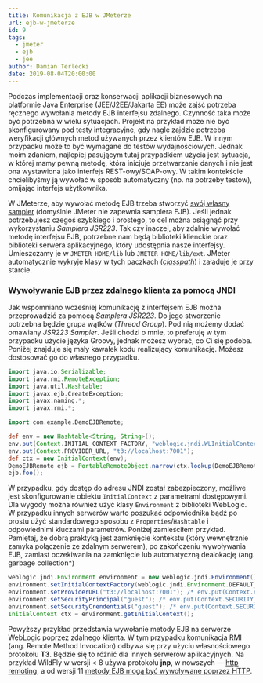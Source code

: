 ```yaml
---
title: Komunikacja z EJB w JMeterze
url: ejb-w-jmeterze
id: 9
tags:
  - jmeter
  - ejb
  - jee
author: Damian Terlecki
date: 2019-08-04T20:00:00
---
```


Podczas implementacji oraz konserwacji aplikacji biznesowych na platformie Java Enterprise (JEE/J2EE/Jakarta EE) może zajść potrzeba ręcznego wywołania metody EJB interfejsu zdalnego. Czynność taka może być potrzebna w wielu sytuacjach. Projekt na przykład może nie być skonfigurowany pod testy integracyjne, gdy nagle zajdzie potrzeba weryfikacji głównych metod używanych przez klientów EJB. W innym przypadku może to być wymagane do testów wydajnościowych. Jednak moim zdaniem, najlepiej pasującym tutaj przypadkiem użycia jest sytuacja, w której mamy pewną metodę, która inicjuje przetwarzanie danych i nie jest ona wystawiona jako interfejs REST-owy/SOAP-owy. W takim kontekście chcielibyśmy ją wywołać w sposób automatyczny (np. na potrzeby testów), omijając interfejs użytkownika.

W JMeterze, aby wywołać metodę EJB trzeba stworzyć [swój własny sampler](https://dzone.com/articles/test-your-ejbs-with-jmeter) (domyślnie JMeter nie zapewnia samplera EJB). Jeśli jednak potrzebujesz czegoś szybkiego i prostego, to cel można osiągnąć przy wykorzystaniu *Samplera JSR223*. Tak czy inaczej, aby zdalnie wywołać metodę interfejsu EJB, potrzebne nam będą biblioteki klienckie oraz biblioteki serwera aplikacyjnego, który udostępnia nasze interfejsy. Umieszczamy je w `JMETER_HOME/lib` lub `JMETER_HOME/lib/ext`. JMeter automatycznie wykryje klasy w tych paczkach (*[classpath](https://jmeter.apache.org/usermanual/get-started.html#classpath)*) i załaduje je przy starcie.

### Wywoływanie EJB przez zdalnego klienta za pomocą JNDI

Jak wspomniano wcześniej komunikację z interfejsem EJB można przeprowadzić za pomocą *Samplera JSR223*. Do jego stworzenie potrzebna będzie grupa wątków (*Thread Group*). Pod nią możemy dodać omawiany *JSR223 Sampler*. Jeśli chodzi o mnie, to preferuję w tym przypadku użycie języka Groovy, jednak możesz wybrać, co Ci się podoba. Poniżej znajduje się mały kawałek kodu realizujący komunikację. Możesz dostosować go do własnego przypadku.

```groovy
import java.io.Serializable;
import java.rmi.RemoteException;
import java.util.Hashtable;
import javax.ejb.CreateException;
import javax.naming.*;
import javax.rmi.*;

import com.example.DemoEJBRemote;

def env = new Hashtable<String, String>();
env.put(Context.INITIAL_CONTEXT_FACTORY, "weblogic.jndi.WLInitialContextFactory");
env.put(Context.PROVIDER_URL, "t3://localhost:7001");
def ctx = new InitialContext(env);
DemoEJBRemote ejb = PortableRemoteObject.narrow(ctx.lookup(DemoEJBRemote.JNDI_NAME), DemoEJBRemote.class);
ejb.foo();
```

W przypadku, gdy dostęp do adresu JNDI został zabezpieczony, możliwe jest skonfigurowanie obiektu `InitialContext` z parametrami dostępowymi. Dla wygody można również użyć klasy `Environment` z biblioteki WebLogic. W przypadku innych serwerów warto poszukać odpowiednika bądź po prostu użyć standardowego sposobu z `Properties`/`Hashtable` i odpowiednimi kluczami parametrów. Poniżej zamieściłem przykład. Pamiętaj, że dobrą praktyką jest zamknięcie kontekstu (który wewnętrznie zamyka połączenie ze zdalnym serwerem), po zakończeniu wywoływania EJB, zamiast oczekiwania na zamknięcie lub automatyczną dealokację (ang. garbage collection*)

```groovy
weblogic.jndi.Environment environment = new weblogic.jndi.Environment();
environment.setInitialContextFactory(weblogic.jndi.Environment.DEFAULT_INITIAL_CONTEXT_FACTORY); /* env.put(Context.INITIAL_CONTEXT_FACTORY, "weblogic.jndi.WLInitialContextFactory"); */
environment.setProviderURL("t3://localhost:7001"); /* env.put(Context.PROVIDER_URL, "t3://localhost:7301"); */
environment.setSecurityPrincipal("guest"); /* env.put(Context.SECURITY_PRINCIPAL, "guest"); */
environment.setSecurityCrendentials("guest"); /* env.put(Context.SECURITY_CREDENTIALS, "guest"); */
InitialContext ctx = environment.getInitialContext();
```

Powyższy przykład przedstawia wywołanie metody EJB na serwerze WebLogic poprzez zdalnego klienta. W tym przypadku komunikacja RMI (ang. Remote Method Invocation) odbywa się przy użyciu własnościowego protokołu **T3**. Będzie się to różnić dla innych serwerów aplikacyjnych. Na przykład WildFly w wersji < 8 używa protokołu **jnp**, w nowszych — [http remoting](https://docs.jboss.org/author/display/WFLY10/Remote+EJB+invocations+via+JNDI+-+EJB+client+API+or+remote-naming+project), a od wersji 11 [metody EJB mogą być wywoływane poprzez HTTP](https://docs.jboss.org/author/display/WFLY/EJB+over+HTTP).